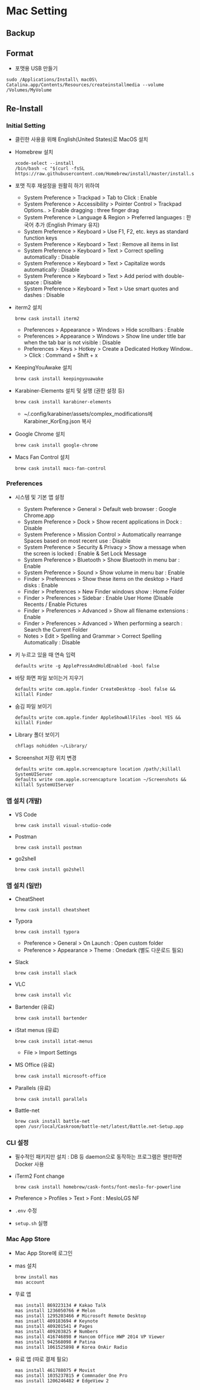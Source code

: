 # Mac Setting



## Backup







## Format

- 포맷용 USB 만들기

```shell
sudo /Applications/Install\ macOS\ Catalina.app/Contents/Resources/createinstallmedia --volume /Volumes/MyVolume
```





## Re-Install



### Initial Setting

- 클린한 사용을 위해 English(United States)로 MacOS 설치

- Homebrew 설치

  ```shell
  xcode-select --install
  /bin/bash -c "$(curl -fsSL https://raw.githubusercontent.com/Homebrew/install/master/install.sh)"
  ```

- 포맷 직후 재설정을 원활히 하기 위하여

  - System Preference > Trackpad > Tab to Click : Enable
  - System Preference > Accessibility > Pointer Control > Trackpad Options.. > Enable dragging : three finger drag
  - System Preference > Language & Region > Preferred languages : 한국어 추가 (English Primary 유지)
  - System Preference > Keyboard > Use F1, F2, etc. keys as standard function keys
  - System Preference > Keyboard > Text : Remove all items in list
  - System Preference > Keyboard > Text > Correct spelling automatically : Disable
  - System Preference > Keyboard > Text > Capitalize words automatically : Disable
  - System Preference > Keyboard > Text > Add period with double-space : Disable
  - System Preference > Keyboard > Text > Use smart quotes and dashes : Disable

- iterm2 설치

  ```shell
  brew cask install iterm2
  ```

  - Preferences > Appearance > Windows > Hide scrollbars : Enable
  - Preferences > Appearance > Windows > Show line under title bar when the tab bar is not visible : Disable
  - Preferences > Keys > Hotkey > Create a Dedicated Hotkey Window.. > Click : Command + Shift + x

- KeepingYouAwake 설치

  ```shell
  brew cask install keepingyouawake
  ```

- Karabiner-Elements 설치 및 실행 (권한 설정 등)

  ```shell
  brew cask install karabiner-elements
  ```

  - ~/.config/karabiner/assets/complex_modifications에 Karabiner_KorEng.json 복사

- Google Chrome 설치

  ```shell
  brew cask install google-chrome
  ```

- Macs Fan Control 설치

  ```shell
  brew cask install macs-fan-control
  ```

  

  

### Preferences

- 시스템 및 기본 앱 설정

  - System Preference > General > Default web browser : Google Chrome.app
  - System Preference > Dock > Show recent applications in Dock : Disable
  - System Preference > Mission Control > Automatically rearrange Spaces based on most recent use : Disable
  - System Preference > Security & Privacy > Show a message when the screen is locked : Enable & Set Lock Message
  - System Preference > Bluetooth > Show Bluetooth in menu bar : Enable
  - System Preference > Sound > Show volume in menu bar : Enable
  - Finder > Preferences > Show these items on the desktop > Hard disks : Enable
  - Finder > Preferences > New Finder windows show : Home Folder
  - Finder > Preferences > Sidebar : Enable User Home (Disable Recents / Enable Pictures
  - Finder > Preferences > Advanced > Show all filename extensions : Enable
  - Finder > Preferences > Advanced > When performing a search : Search the Current Folder
  - Notes > Edit > Spelling and Grammar > Correct Spelling Automatically : Disable

- 키 누르고 있을 때 연속 입력

  ```shell
  defaults write -g ApplePressAndHoldEnabled -bool false
  ```

- 바탕 화면 파일 보이는거 지우기

  ```shell
  defaults write com.apple.finder CreateDesktop -bool false && killall Finder
  ```

- 숨김 파일 보이기

  ```shell
  defaults write com.apple.finder AppleShowAllFiles -bool YES && killall Finder
  ```

- Library 폴더 보이기

  ```shell
  chflags nohidden ~/Library/
  ```

- Screenshot 저장 위치 변경

  ```shell
  defaults write com.apple.screencapture location /path/;killall SystemUIServer
  defaults write com.apple.screencapture location ~/Screenshots && killall SystemUIServer
  ```

  









### 앱 설치 (개발)

- VS Code

  ```shell
  brew cask install visual-studio-code
  ```

- Postman

  ```shell
  brew cask install postman
  ```

- go2shell

  ```shell
  brew cask install go2shell
  ```

  





### 앱 설치 (일반)

- CheatSheet

  ```shell
  brew cask install cheatsheet
  ```

- Typora

  ```shell
  brew cask install typora
  ```

  - Preference > General > On Launch : Open custom folder
  - Preference > Appearance > Theme : Onedark (별도 다운로드 필요)

- Slack

  ```shell
  brew cask install slack
  ```

- VLC

  ```shell
  brew cask install vlc
  ```

  

- Bartender (유료)

  ```shell
  brew cask install bartender
  ```

- iStat menus (유료)

  ```shell
  brew cask install istat-menus
  ```

  - File > Import Settings

- MS Office (유료)

  ```shell
  brew cask install microsoft-office
  ```

- Parallels (유료)

  ```shell
  brew cask install parallels
  ```

  

- Battle-net

  ```shell
  brew cask install battle-net
  open /usr/local/Caskroom/battle-net/latest/Battle.net-Setup.app
  ```

  





### CLI 설정

- 필수적인 패키지만 설치 : DB 등 daemon으로 동작하는 프로그램은 웬만하면 Docker 사용

- iTerm2 Font change

  ```shell
  brew cask install homebrew/cask-fonts/font-meslo-for-powerline
  ```

- Preference > Profiles > Text > Font : MesloLGS NF

- `.env` 수정

- `setup.sh` 실행



### Mac App Store

- Mac App Store에 로그인

- mas 설치

  ```shell
  brew install mas
  mas account
  ```

- 무료 앱

  ```shell
  mas install 869223134 # Kakao Talk
  mas install 1236050766 # Melon
  mas install 1295203466 # Microsoft Remote Desktop
  mas insatll 409183694 # Keynote
  mas install 409201541 # Pages
  mas install 409203825 # Numbers 
  mas install 416746898 # Hancom Office HWP 2014 VP Viewer
  mas install 942568098 # Patina
  mas install 1061525898 # Korea OnAir Radio
  ```

- 유료 앱 (따로 결제 필요)

  ```shell
  mas install 461788075 # Movist
  mas install 1035237815 # Commnader One Pro
  mas install 1206246482 # EdgeView 2
  ```

  






